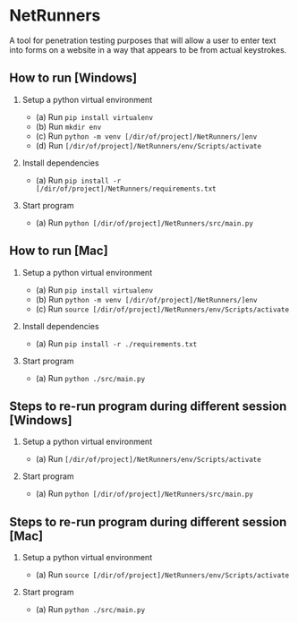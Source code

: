 ﻿# NetRunners

A tool for penetration testing purposes that will allow a user to enter text into forms on a website in a way that appears to be from actual keystrokes.

## How to run [Windows]

1. Setup a python virtual environment
   - (a) Run `pip install virtualenv`
   - (b) Run `mkdir env`
   - (c) Run `python -m venv [/dir/of/project]/NetRunners/]env`
   - (d) Run `[/dir/of/project]/NetRunners/env/Scripts/activate`

2. Install dependencies
   - (a) Run `pip install -r [/dir/of/project]/NetRunners/requirements.txt`

3. Start program
   - (a) Run `python [/dir/of/project]/NetRunners/src/main.py`


## How to run [Mac]
1. Setup a python virtual environment
   - (a) Run `pip install virtualenv`
   - (b) Run `python -m venv [/dir/of/project]/NetRunners/]env`
   - (c) Run `source [/dir/of/project]/NetRunners/env/Scripts/activate`

2. Install dependencies
   - (a) Run `pip install -r ./requirements.txt`

3. Start program
   - (a) Run `python ./src/main.py`


## Steps to re-run program during different session [Windows] ## 
1. Setup a python virtual environment
   - (a) Run `[/dir/of/project]/NetRunners/env/Scripts/activate`

2. Start program
   - (a) Run `python [/dir/of/project]/NetRunners/src/main.py`


## Steps to re-run program during different session [Mac] ## 
1. Setup a python virtual environment
   - (a) Run `source [/dir/of/project]/NetRunners/env/Scripts/activate`

2. Start program
   - (a) Run `python ./src/main.py`